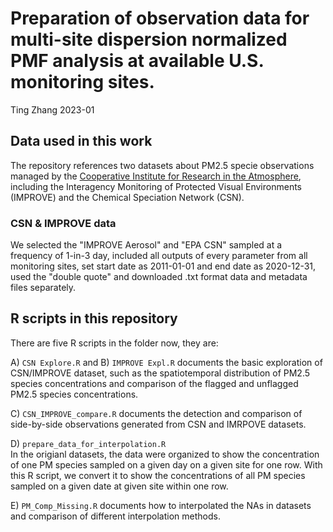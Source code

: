 Preparation of observation data for multi-site dispersion normalized PMF analysis at available U.S. monitoring sites.
=====
Ting Zhang 2023-01

Data used in this work
-------
The repository references two datasets about PM2.5 specie observations managed by the [Cooperative Institute for Research in the Atmosphere](http://views.cira.colostate.edu/fed/QueryWizard/Default.aspx), including the Interagency Monitoring of Protected Visual Environments (IMPROVE) and the Chemical Speciation Network (CSN). 

### CSN & IMPROVE data

We selected the "IMPROVE Aerosol" and "EPA CSN" sampled at a frequency of 1-in-3 day, included all outputs of every parameter from all monitoring sites, set start date as 2011-01-01 and end date as 2020-12-31, used the "double quote" and downloaded .txt format data and metadata files separately.  

R scripts in this repository
-------
There are five R scripts in the folder now, they are:

A) `CSN Explore.R` and B) `IMPROVE Expl.R` documents the basic exploration of CSN/IMPROVE dataset, such as the spatiotemporal distribution of PM2.5 species concentrations and comparison of the flagged and unflagged PM2.5 species concentrations.

C) `CSN_IMPROVE_compare.R` documents the detection and comparison of side-by-side observations generated from CSN and IMRPOVE datasets.

D) `prepare_data_for_interpolation.R`   
In the origianl datasets, the data were organized to show the concentration of one PM species sampled on a given day on a given site for one row. With this R script, we convert it to show the concentrations of all PM species sampled on a given date at given site within one row.

E) `PM_Comp_Missing.R` documents how to interpolated the NAs in datasets and comparison of different interpolation methods.

